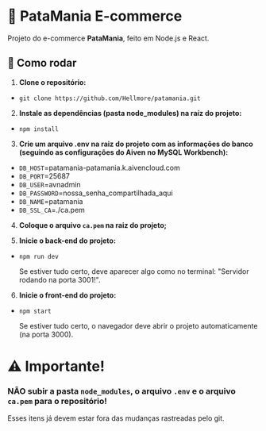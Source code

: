 # 🐾 PataMania E-commerce

Projeto do e-commerce **PataMania**, feito em Node.js e React.

## 🚀 Como rodar

1. **Clone o repositório:**
- `git clone https://github.com/Hellmore/patamania.git`
   
2. **Instale as dependências (pasta node_modules) na raíz do projeto:**
- `npm install`

3. **Crie um arquivo .env na raiz do projeto com as informações do banco (seguindo as configurações do Aiven no MySQL Workbench):**
- `DB_HOST`=patamania-patamania.k.aivencloud.com
- `DB_PORT`=25687
- `DB_USER`=avnadmin
- `DB_PASSWORD`=nossa_senha_compartilhada_aqui
- `DB_NAME`=patamania
- `DB_SSL_CA`=./ca.pem

4. **Coloque o arquivo `ca.pem` na raiz do projeto;**

5. **Inicie o back-end do projeto:**
 - `npm run dev`

   Se estiver tudo certo, deve aparecer algo como no terminal:
	"Servidor rodando na porta 3001!".

6. **Inicie o front-end do projeto:**
 - `npm start`

   Se estiver tudo certo, o navegador deve abrir o projeto automaticamente (na porta 3000).

# ⚠️ Importante!
### NÃO subir a pasta `node_modules`, o arquivo `.env` e o arquivo `ca.pem` para o repositório!
Esses itens já devem estar fora das mudanças rastreadas pelo git.
